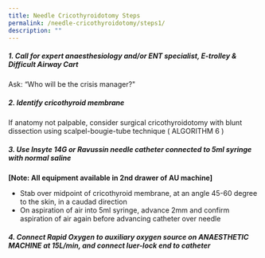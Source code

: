 ```yaml
---
title: Needle Cricothyroidotomy Steps
permalink: /needle-cricothyroidotomy/steps1/
description: ""
---
```

##### 1. Call for expert anaesthesiology and/or ENT specialist, E-trolley & Difficult Airway Cart
Ask: “Who will be the crisis manager?"

##### 2. Identify cricothyroid membrane
If anatomy not palpable, consider surgical cricothyroidotomy with blunt
dissection using scalpel-bougie-tube technique ( ALGORITHM 6 )

##### 3. Use Insyte 14G or Ravussin needle catheter connected to 5ml syringe with normal saline
**\[Note: All equipment available in 2nd drawer of AU machine\]**
* Stab over midpoint of cricothyroid membrane, at an angle 45-60 degree to the skin, in a caudad direction
* On aspiration of air into 5ml syringe, advance 2mm and confirm aspiration of air again before advancing catheter over needle

##### 4. Connect Rapid Oxygen to auxiliary oxygen source on ANAESTHETIC MACHINE at 15L/min, and connect luer-lock end to catheter